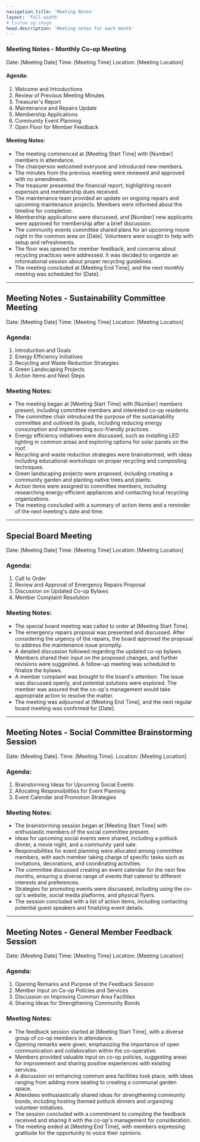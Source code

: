 ```yaml
---
navigation.title: 'Meeting Notes'
layout: 'full-width'
# Custom og:image
head.description: 'Meeting notes for each month'
---
```


### Meeting Notes - Monthly Co-op Meeting
Date: [Meeting Date]
Time: [Meeting Time]
Location: [Meeting Location]

#### Agenda:
1. Welcome and Introductions
2. Review of Previous Meeting Minutes
3. Treasurer's Report
4. Maintenance and Repairs Update
5. Membership Applications
6. Community Event Planning
7. Open Floor for Member Feedback

#### Meeting Notes:
- The meeting commenced at [Meeting Start Time] with [Number] members in attendance.
- The chairperson welcomed everyone and introduced new members.
- The minutes from the previous meeting were reviewed and approved with no amendments.
- The treasurer presented the financial report, highlighting recent expenses and membership dues received.
- The maintenance team provided an update on ongoing repairs and upcoming maintenance projects. Members were informed about the timeline for completion.
- Membership applications were discussed, and [Number] new applicants were approved for membership after a brief discussion.
- The community events committee shared plans for an upcoming movie night in the common area on [Date]. Volunteers were sought to help with setup and refreshments.
- The floor was opened for member feedback, and concerns about recycling practices were addressed. It was decided to organize an informational session about proper recycling guidelines.
- The meeting concluded at [Meeting End Time], and the next monthly meeting was scheduled for [Date].

--- 

## Meeting Notes - Sustainability Committee Meeting
Date: [Meeting Date]
Time: [Meeting Time]
Location: [Meeting Location]

### Agenda:
1. Introduction and Goals
2. Energy Efficiency Initiatives
3. Recycling and Waste Reduction Strategies
4. Green Landscaping Projects
5. Action Items and Next Steps

### Meeting Notes:
- The meeting began at [Meeting Start Time] with [Number] members present, including committee members and interested co-op residents.
- The committee chair introduced the purpose of the sustainability committee and outlined its goals, including reducing energy consumption and implementing eco-friendly practices.
- Energy efficiency initiatives were discussed, such as installing LED lighting in common areas and exploring options for solar panels on the roof.
- Recycling and waste reduction strategies were brainstormed, with ideas including educational workshops on proper recycling and composting techniques.
- Green landscaping projects were proposed, including creating a community garden and planting native trees and plants.
- Action items were assigned to committee members, including researching energy-efficient appliances and contacting local recycling organizations.
- The meeting concluded with a summary of action items and a reminder of the next meeting's date and time.

---

## Special Board Meeting
Date: [Meeting Date]
Time: [Meeting Time]
Location: [Meeting Location]

### Agenda:
1. Call to Order
2. Review and Approval of Emergency Repairs Proposal
3. Discussion on Updated Co-op Bylaws
4. Member Complaint Resolution

### Meeting Notes:
- The special board meeting was called to order at [Meeting Start Time].
- The emergency repairs proposal was presented and discussed. After considering the urgency of the repairs, the board approved the proposal to address the maintenance issue promptly.
- A detailed discussion followed regarding the updated co-op bylaws. Members shared their input on the proposed changes, and further revisions were suggested. A follow-up meeting was scheduled to finalize the bylaws.
- A member complaint was brought to the board's attention. The issue was discussed openly, and potential solutions were explored. The member was assured that the co-op's management would take appropriate action to resolve the matter.
- The meeting was adjourned at [Meeting End Time], and the next regular board meeting was confirmed for [Date].

--- 

## Meeting Notes - Social Committee Brainstorming Session
Date: [Meeting Date].
Time: [Meeting Time].
Location: [Meeting Location]

### Agenda:
1. Brainstorming Ideas for Upcoming Social Events
2. Allocating Responsibilities for Event Planning
3. Event Calendar and Promotion Strategies

### Meeting Notes:
- The brainstorming session began at [Meeting Start Time] with enthusiastic members of the social committee present.
- Ideas for upcoming social events were shared, including a potluck dinner, a movie night, and a community yard sale.
- Responsibilities for event planning were allocated among committee members, with each member taking charge of specific tasks such as invitations, decorations, and coordinating activities.
- The committee discussed creating an event calendar for the next few months, ensuring a diverse range of events that catered to different interests and preferences.
- Strategies for promoting events were discussed, including using the co-op's website, social media platforms, and physical flyers.
- The session concluded with a list of action items, including contacting potential guest speakers and finalizing event details.

--- 

## Meeting Notes - General Member Feedback Session
Date: [Meeting Date]
Time: [Meeting Time]
Location: [Meeting Location]

### Agenda:
1. Opening Remarks and Purpose of the Feedback Session
2. Member Input on Co-op Policies and Services
3. Discussion on Improving Common Area Facilities
4. Sharing Ideas for Strengthening Community Bonds

### Meeting Notes:
- The feedback session started at [Meeting Start Time], with a diverse group of co-op members in attendance.
- Opening remarks were given, emphasizing the importance of open communication and collaboration within the co-operative.
- Members provided valuable input on co-op policies, suggesting areas for improvement and sharing positive experiences with existing services.
- A discussion on enhancing common area facilities took place, with ideas ranging from adding more seating to creating a communal garden space.
- Attendees enthusiastically shared ideas for strengthening community bonds, including hosting themed potluck dinners and organizing volunteer initiatives.
- The session concluded with a commitment to compiling the feedback received and sharing it with the co-op's management for consideration.
- The meeting ended at [Meeting End Time], with members expressing gratitude for the opportunity to voice their opinions.